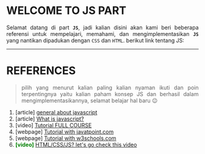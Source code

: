 # WELCOME TO JS PART
<div style="text-align: justify">

Selamat datang di part **`JS`**, jadi kalian disini akan kami beri beberapa referensi untuk mempelajari, memahami, dan mengimplementasikan **`JS`** yang nantikan dipadukan dengan `CSS` dan `HTML`. berikut link tentang JS:
- - -
# REFERENCES
>pilih yang menurut kalian paling kalian nyaman ikuti dan poin terpentingnya yaitu kalian paham konsep JS dan berhasil dalam mengimplementasikannya, selamat belajar hal baru 😉
1) [article] [general about javascript](https://developer.mozilla.org/en-US/docs/Web/JavaScript/About_JavaScript)
1) [article] [What is javascript?](https://www.freecodecamp.org/news/what-is-javascript-definition-of-js/)
3) [video] [Tutorial FULL COURSE](https://www.youtube.com/watch?v=PkZNo7MFNFg)
4) [webpage] [Tutorial with javatpoint.com](https://www.javatpoint.com/javascript-tutorial)
5) [webpage] [Tutorial with w3schools.com](https://www.w3schools.com/js/default.asp)
6) <span style="color:green">**[video]** </span> [HTML/CSS/JS? let's go check this video](https://www.youtube.com/watch?v=GWB1zJCeBT0)

